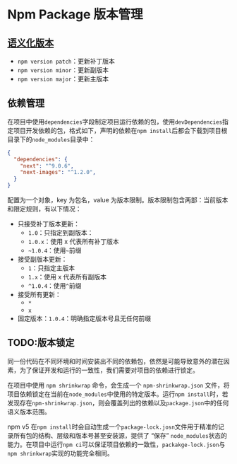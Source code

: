 # Npm Package 版本管理

## [语义化版本](../Semantic%20Versioning.md)

- `npm version patch`：更新补丁版本
- `npm version minor`：更新副版本
- `npm version major`：更新主版本

## 依赖管理

在项目中使用`dependencies`字段制定项目运行依赖的包，使用`devDependencies`指定项目开发依赖的包，格式如下，声明的依赖在`npm install`后都会下载到项目根目录下的`node_modules`目录中：

```JSON
{
  "dependencies": {
    "next": "^9.0.6",
    "next-images": "^1.2.0",
  }
}
```

配置为一个对象，key 为包名，value 为版本限制。版本限制包含两部：当前版本和限定规则，有以下情况：

- 只接受补丁版本更新：
  - `1.0`：只指定到副版本：
  - `1.0.x`：使用 x 代表所有补丁版本
  - `~1.0.4`：使用`~`前缀
- 接受副版本更新：
  - `1`：只指定主版本
  - `1.x`：使用 x 代表所有副版本
  - `^1.0.4`：使用`^`前缀
- 接受所有更新：
  - `*`
  - `x`
- 固定版本：`1.0.4`：明确指定版本号且无任何前缀

## TODO:版本锁定

同一份代码在不同环境和时间安装出不同的依赖包，依然是可能导致意外的潜在因素，为了保证开发和运行的一致性，我们需要对项目的依赖进行锁定。

在项目中使用 `npm shrinkwrap` 命令，会生成一个 `npm-shrinkwrap.json` 文件，将项目依赖锁定在当前在`node_modules`中使用的特定版本。运行`npm install`时，若发现存在`npm-shrinkwrap.json`，则会覆盖列出的依赖以及`package.json`中的任何语义版本范围。

npm v5 在`npm install`时会自动生成一个`package-lock.josn`文件用于精准的记录所有包的结构、层级和版本号甚至安装源，提供了 “保存” `node_modules`状态的能力。在项目中运行`npm ci`可以保证项目依赖的一致性，`packakge-lock.json`与`npm shrinkwrap`实现的功能完全相同。
